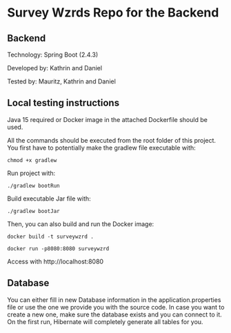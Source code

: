 # Survey Wzrds Repo for the Backend

## Backend

Technology: Spring Boot (2.4.3)

Developed by: Kathrin and Daniel

Tested by: Mauritz, Kathrin and Daniel

## Local testing instructions
Java 15 required or Docker image in the attached Dockerfile should be used.

All the commands should be executed from the root folder of this project.
You first have to potentially make the gradlew file executable with:
```
chmod +x gradlew
```
Run project with:
````
./gradlew bootRun
````

Build executable Jar file with:
```
./gradlew bootJar
```

Then, you can also build and run the Docker image:

```
docker build -t surveywzrd .
```
```
docker run -p8080:8080 surveywzrd
```

Access with http://localhost:8080
## Database
You can either fill in new Database information in the application.properties file or use the one we provide you with the source code.
In case you want to create a new one, make sure the database exists and you can connect to it. On the first run, Hibernate will completely generate all tables for you.
